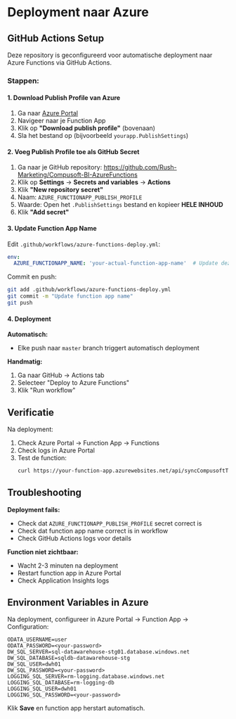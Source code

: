 # Deployment naar Azure

## GitHub Actions Setup

Deze repository is geconfigureerd voor automatische deployment naar Azure Functions via GitHub Actions.

### Stappen:

#### 1. Download Publish Profile van Azure

1. Ga naar [Azure Portal](https://portal.azure.com)
2. Navigeer naar je Function App
3. Klik op **"Download publish profile"** (bovenaan)
4. Sla het bestand op (bijvoorbeeld `yourapp.PublishSettings`)

#### 2. Voeg Publish Profile toe als GitHub Secret

1. Ga naar je GitHub repository: https://github.com/Rush-Marketing/Compusoft-BI-AzureFunctions
2. Klik op **Settings** → **Secrets and variables** → **Actions**
3. Klik **"New repository secret"**
4. Naam: `AZURE_FUNCTIONAPP_PUBLISH_PROFILE`
5. Waarde: Open het `.PublishSettings` bestand en kopieer **HELE INHOUD**
6. Klik **"Add secret"**

#### 3. Update Function App Name

Edit `.github/workflows/azure-functions-deploy.yml`:

```yaml
env:
  AZURE_FUNCTIONAPP_NAME: 'your-actual-function-app-name'  # Update deze!
```

Commit en push:
```bash
git add .github/workflows/azure-functions-deploy.yml
git commit -m "Update function app name"
git push
```

#### 4. Deployment

**Automatisch:**
- Elke push naar `master` branch triggert automatisch deployment

**Handmatig:**
1. Ga naar GitHub → Actions tab
2. Selecteer "Deploy to Azure Functions"
3. Klik "Run workflow"

## Verificatie

Na deployment:
1. Check Azure Portal → Function App → Functions
2. Check logs in Azure Portal
3. Test de function:
   ```bash
   curl https://your-function-app.azurewebsites.net/api/syncCompusoftTasksHttp
   ```

## Troubleshooting

**Deployment fails:**
- Check dat `AZURE_FUNCTIONAPP_PUBLISH_PROFILE` secret correct is
- Check dat function app name correct is in workflow
- Check GitHub Actions logs voor details

**Function niet zichtbaar:**
- Wacht 2-3 minuten na deployment
- Restart function app in Azure Portal
- Check Application Insights logs

## Environment Variables in Azure

Na deployment, configureer in Azure Portal → Function App → Configuration:

```
ODATA_USERNAME=user
ODATA_PASSWORD=<your-password>
DW_SQL_SERVER=sql-datawarehouse-stg01.database.windows.net
DW_SQL_DATABASE=sqldb-datawarehouse-stg
DW_SQL_USER=dwh01
DW_SQL_PASSWORD=<your-password>
LOGGING_SQL_SERVER=rm-logging.database.windows.net
LOGGING_SQL_DATABASE=rm-logging-db
LOGGING_SQL_USER=dwh01
LOGGING_SQL_PASSWORD=<your-password>
```

Klik **Save** en function app herstart automatisch.

